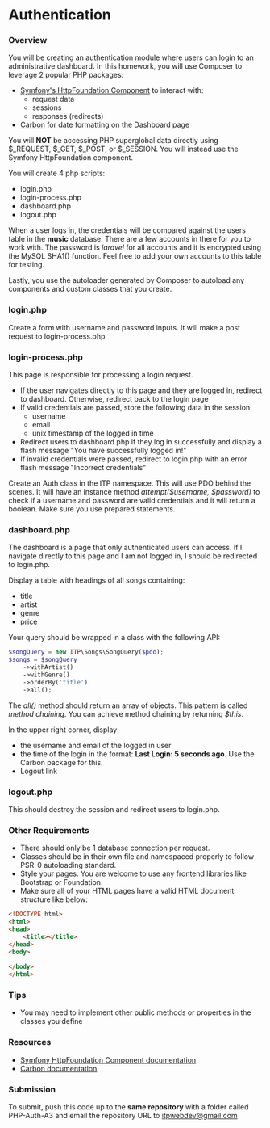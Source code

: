 Authentication
==============

### Overview

You will be creating an authentication module where users can login to an administrative dashboard. In this homework, you will use Composer to leverage 2 popular PHP packages:

* [Symfony's HttpFoundation Component](https://packagist.org/packages/symfony/http-foundation) to interact with:
	* request data
	* sessions
	* responses (redirects)
* [Carbon](https://packagist.org/packages/nesbot/carbon) for date formatting on the Dashboard page

You will __NOT__ be accessing PHP superglobal data directly using $\_REQUEST, $\_GET, $\_POST, or $\_SESSION. You will instead use the Symfony HttpFoundation component.

You will create 4 php scripts:

* login.php
* login-process.php
* dashboard.php
* logout.php

When a user logs in, the credentials will be compared against the users table in the __music__ database. There are a few accounts in there for you to work with. The password is _laravel_ for all accounts and it is encrypted using the MySQL SHA1() function. Feel free to add your own accounts to this table for testing.

Lastly, you use the autoloader generated by Composer to autoload any components and custom classes that you create.

### login.php

Create a form with username and password inputs. It will make a post request to login-process.php.

### login-process.php

This page is responsible for processing a login request.

* If the user navigates directly to this page and they are logged in, redirect to dashboard. Otherwise, redirect back to the login page
* If valid credentials are passed, store the following data in the session
	* username
	* email
	* unix timestamp of the logged in time
* Redirect users to dashboard.php if they log in successfully and display a flash message "You have successfully logged in!"
* If invalid credentials were passed, redirect to login.php with an error flash message "Incorrect credentials"

Create an Auth class in the ITP namespace. This will use PDO behind the scenes. It will have an instance method _attempt($username, $password)_ to check if a username and password are valid credentials and it will return a boolean. Make sure you use prepared statements.

### dashboard.php

The dashboard is a page that only authenticated users can access. If I navigate directly to this page and I am not logged in, I should be redirected to login.php.

Display a table with headings of all songs containing:

* title
* artist
* genre
* price

Your query should be wrapped in a class with the following API:

```php
$songQuery = new ITP\Songs\SongQuery($pdo);
$songs = $songQuery
	->withArtist()
	->withGenre()
	->orderBy('title')
	->all();
```

The _all()_ method should return an array of objects. This pattern is called _method chaining_. You can achieve method chaining by returning _$this_.

In the upper right corner, display:

* the username and email of the logged in user
* the time of the login in the format: __Last Login: 5 seconds ago__. Use the Carbon package for this.
* Logout link

### logout.php

This should destroy the session and redirect users to login.php.

### Other Requirements

* There should only be 1 database connection per request.
* Classes should be in their own file and namespaced properly to follow PSR-0 autoloading standard.
* Style your pages. You are welcome to use any frontend libraries like Bootstrap or Foundation.
* Make sure all of your HTML pages have a valid HTML document structure like below:

```html
<!DOCTYPE html>
<html>
<head>
	<title></title>
</head>
<body>
	
</body>
</html>
```

### Tips

* You may need to implement other public methods or properties in the classes you define

### Resources

* [Symfony HttpFoundation Component documentation](http://symfony.com/doc/current/components/http_foundation/index.html)
* [Carbon documentation](https://github.com/briannesbitt/Carbon)

### Submission

To submit, push this code up to the __same repository__ with a folder called PHP-Auth-A3 and email the repository URL to itpwebdev@gmail.com

